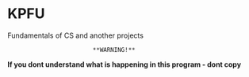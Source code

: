 # KPFU
Fundamentals of CS and another projects

                            **WARNING!**
**If you dont understand what is happening in this program - dont copy**
